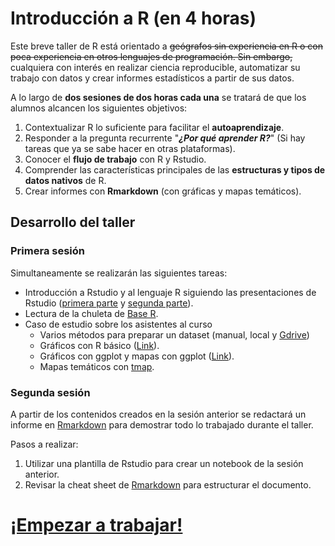 # Introducción a R (en 4 horas)

Este breve taller de R está orientado a ~~geógrafos sin experiencia en R o con poca experiencia en otros lenguajes de programación. Sin embargo,~~ cualquiera con interés en realizar ciencia reproducible, automatizar su trabajo con datos y crear informes estadísticos a partir de sus datos.

A lo largo de **dos sesiones de dos horas cada una** se tratará de que los alumnos alcancen los siguientes objetivos:

1. Contextualizar R lo suficiente para facilitar el **autoaprendizaje**.
2. Responder a la pregunta recurrente "***¿Por qué aprender R?***" (Si hay tareas que ya se sabe hacer en otras plataformas).
3. Conocer el **flujo de trabajo** con R y Rstudio.
4. Comprender las características principales de las **estructuras y tipos de datos nativos** de R.
5. Crear informes con **Rmarkdown** (con gráficas y mapas temáticos).

## Desarrollo del taller

### Primera sesión 

Simultaneamente se realizarán las siguientes tareas:

- Introducción a Rstudio y al lenguaje R siguiendo las presentaciones de Rstudio ([primera parte](docs/r-language-1.pdf) y [segunda parte](docs/r-language-2.pdf)).
- Lectura de la chuleta de [Base R](docs/base-r-cheat-sheet.pdf).
- Caso de estudio sobre los asistentes al curso
    - Varios métodos para preparar un dataset (manual, local y [Gdrive](https://www.r-bloggers.com/reading-data-from-google-sheets-into-r/))
    - Gráficos con R básico ([Link](https://www.harding.edu/fmccown/r/)).
    - Gráficos con ggplot y mapas con ggplot ([Link](http://r-statistics.co/Top50-Ggplot2-Visualizations-MasterList-R-Code.html)).
    - Mapas temáticos con [tmap](https://cran.r-project.org/web/packages/tmap/vignettes/tmap-nutshell.html#quick-thematic-map).


### Segunda sesión

A partir de los contenidos creados en la sesión anterior se redactará un informe en [Rmarkdown](https://rmarkdown.rstudio.com/index.html) para demostrar todo lo trabajado durante el taller.

Pasos a realizar:

1. Utilizar una plantilla de Rstudio para crear un notebook de la sesión anterior.
2. Revisar la cheat sheet de [Rmarkdown](docs/rmarkdown-cheat-sheet.pdf) para estructurar el documento.


# [¡Empezar a trabajar!](src/r-basics.md)

